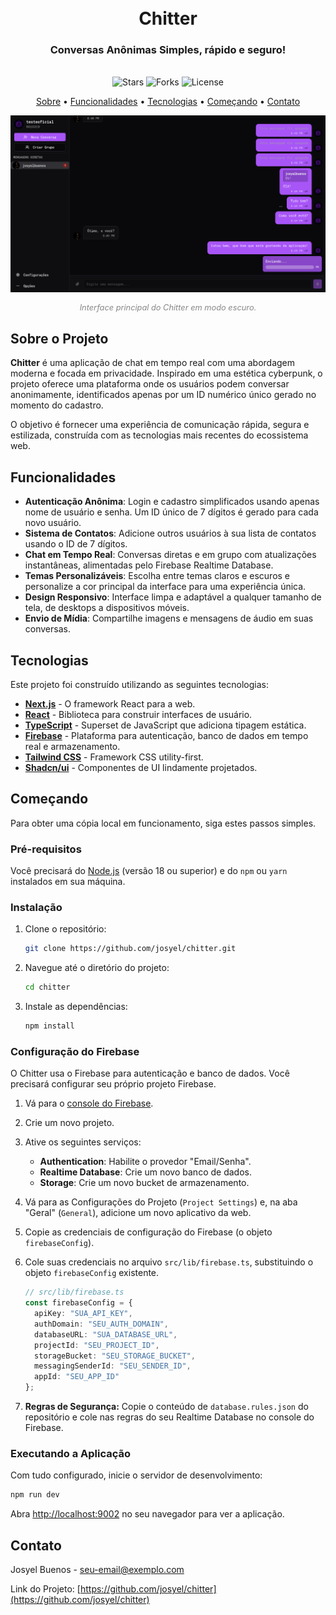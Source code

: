 <div align="center">
  <h1 align="center">
    <br>
    Chitter
  </h1>
  <h3 align="center">Conversas Anônimas Simples, rápido e seguro!</h3>
  <br>
</div>

<div align="center">
  <!-- Badges -->
  <img src="https://img.shields.io/github/stars/josyel/Chitter-App?style=for-the-badge&logo=github&color=D946EF&logoColor=fff" alt="Stars" />
  <img src="https://img.shields.io/github/forks/josyel/Chitter-App?style=for-the-badge&logo=github&color=8B5CF6&logoColor=fff" alt="Forks" />
  <img src="https://img.shields.io/github/license/josyel/Chitter-App?style=for-the-badge&color=22C55E&logoColor=fff" alt="License" />
</div>

<p align="center">
  <a href="#sobre-o-projeto">Sobre</a> •
  <a href="#funcionalidades">Funcionalidades</a> •
  <a href="#tecnologias">Tecnologias</a> •
  <a href="#começando">Começando</a> •
  <a href="#contato">Contato</a>
</p>

![Pré-visualização do Chitter](/docs/captura.png)
<p align="center" style="font-size: 0.8rem; color: #888;"><i>Interface principal do Chitter em modo escuro.</i></p>

## Sobre o Projeto

**Chitter** é uma aplicação de chat em tempo real com uma abordagem moderna e focada em privacidade. Inspirado em uma estética cyberpunk, o projeto oferece uma plataforma onde os usuários podem conversar anonimamente, identificados apenas por um ID numérico único gerado no momento do cadastro.

O objetivo é fornecer uma experiência de comunicação rápida, segura e estilizada, construída com as tecnologias mais recentes do ecossistema web.

## Funcionalidades

-   **Autenticação Anônima**: Login e cadastro simplificados usando apenas nome de usuário e senha. Um ID único de 7 dígitos é gerado para cada novo usuário.
-   **Sistema de Contatos**: Adicione outros usuários à sua lista de contatos usando o ID de 7 dígitos.
-   **Chat em Tempo Real**: Conversas diretas e em grupo com atualizações instantâneas, alimentadas pelo Firebase Realtime Database.
-   **Temas Personalizáveis**: Escolha entre temas claros e escuros e personalize a cor principal da interface para uma experiência única.
-   **Design Responsivo**: Interface limpa e adaptável a qualquer tamanho de tela, de desktops a dispositivos móveis.
-   **Envio de Mídia**: Compartilhe imagens e mensagens de áudio em suas conversas.

## Tecnologias

Este projeto foi construído utilizando as seguintes tecnologias:

-   [**Next.js**](https://nextjs.org/) - O framework React para a web.
-   [**React**](https://reactjs.org/) - Biblioteca para construir interfaces de usuário.
-   [**TypeScript**](https://www.typescriptlang.org/) - Superset de JavaScript que adiciona tipagem estática.
-   [**Firebase**](https://firebase.google.com/) - Plataforma para autenticação, banco de dados em tempo real e armazenamento.
-   [**Tailwind CSS**](https://tailwindcss.com/) - Framework CSS utility-first.
-   [**Shadcn/ui**](https://ui.shadcn.com/) - Componentes de UI lindamente projetados.

## Começando

Para obter uma cópia local em funcionamento, siga estes passos simples.

### Pré-requisitos

Você precisará do [Node.js](https://nodejs.org/) (versão 18 ou superior) e do `npm` ou `yarn` instalados em sua máquina.

### Instalação

1.  Clone o repositório:
    ```sh
    git clone https://github.com/josyel/chitter.git
    ```
2.  Navegue até o diretório do projeto:
    ```sh
    cd chitter
    ```
3.  Instale as dependências:
    ```sh
    npm install
    ```

### Configuração do Firebase

O Chitter usa o Firebase para autenticação e banco de dados. Você precisará configurar seu próprio projeto Firebase.

1.  Vá para o [console do Firebase](https://console.firebase.google.com/).
2.  Crie um novo projeto.
3.  Ative os seguintes serviços:
    -   **Authentication**: Habilite o provedor "Email/Senha".
    -   **Realtime Database**: Crie um novo banco de dados.
    -   **Storage**: Crie um novo bucket de armazenamento.
4.  Vá para as Configurações do Projeto (`Project Settings`) e, na aba "Geral" (`General`), adicione um novo aplicativo da web.
5.  Copie as credenciais de configuração do Firebase (o objeto `firebaseConfig`).
6.  Cole suas credenciais no arquivo `src/lib/firebase.ts`, substituindo o objeto `firebaseConfig` existente.

    ```typescript
    // src/lib/firebase.ts
    const firebaseConfig = {
      apiKey: "SUA_API_KEY",
      authDomain: "SEU_AUTH_DOMAIN",
      databaseURL: "SUA_DATABASE_URL",
      projectId: "SEU_PROJECT_ID",
      storageBucket: "SEU_STORAGE_BUCKET",
      messagingSenderId: "SEU_SENDER_ID",
      appId: "SEU_APP_ID"
    };
    ```

7.  **Regras de Segurança:** Copie o conteúdo de `database.rules.json` do repositório e cole nas regras do seu Realtime Database no console do Firebase.

### Executando a Aplicação

Com tudo configurado, inicie o servidor de desenvolvimento:

```sh
npm run dev
```

Abra [http://localhost:9002](http://localhost:9002) no seu navegador para ver a aplicação.

## Contato

Josyel Buenos - [seu-email@exemplo.com](mailto:seu-email@exemplo.com)

Link do Projeto: [https://github.com/josyel/chitter](https://github.com/josyel/chitter)
